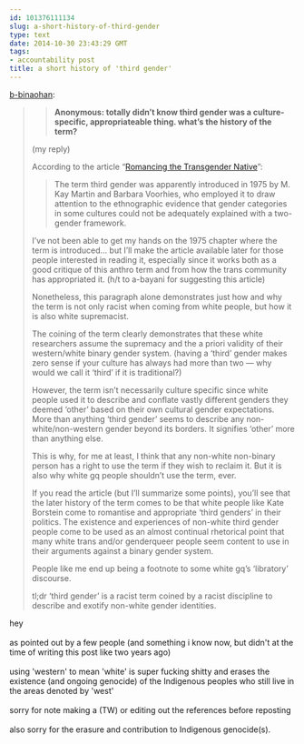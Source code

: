 ```yaml
---
id: 101376111134
slug: a-short-history-of-third-gender
type: text
date: 2014-10-30 23:43:29 GMT
tags:
- accountability post
title: a short history of 'third gender'
---
```

<p><a href="http://xd.binaohan.org/post/101363944233/a-short-history-of-third-gender" class="tumblr_blog">b-binaohan</a>:</p>

<blockquote><blockquote>
<p><strong>Anonymous: totally didn&#8217;t know third gender was a culture-specific, appropriateable thing. what&#8217;s the history of the term?</strong></p>
</blockquote>
<p>(my reply)</p>
<p>According to the article &#8220;<a href="http://muse.jhu.edu/login?auth=0&amp;type=summary&amp;url=/journals/journal_of_lesbian_and_gay_studies/v008/8.4towle.html">Romancing the Transgender Native</a>&#8221;: </p>
<blockquote><div>The term third gender was apparently introduced in 1975 by M. Kay Martin and Barbara Voorhies, who employed it to draw attention to the ethnographic evidence that gender categories in some cultures could not be adequately explained with a two-gender framework.</div></blockquote>
<p>I&#8217;ve not been able to get my hands on the 1975 chapter where the term is introduced&#8230; but I&#8217;ll make the article available later for those people interested in reading it, especially since it works both as a good critique of this anthro term and from how the trans community has appropriated it. (h/t to a-bayani for suggesting this article)</p>
<p>Nonetheless, this paragraph alone demonstrates just how and why the term is not only racist when coming from white people, but how it is also white supremacist. </p>
<p>The coining of the term clearly demonstrates that these white researchers assume the supremacy and the a priori validity of their western/white binary gender system. (having a &#8216;third&#8217; gender makes zero sense if your culture has always had more than two &#8212; why would we call it &#8216;third&#8217; if it is traditional?)</p>
<p>However, the term isn&#8217;t necessarily culture specific since white people used it to describe and conflate vastly different genders they deemed &#8216;other&#8217; based on their own cultural gender expectations. More than anything &#8216;third gender&#8217; seems to describe any non-white/non-western gender beyond its borders. It signifies &#8216;other&#8217; more than anything else. </p>
<p>This is why, for me at least, I think that any non-white non-binary person has a right to use the term if they wish to reclaim it. But it is also why white gq people shouldn&#8217;t use the term, ever. </p>
<p>If you read the article (but I&#8217;ll summarize some points), you&#8217;ll see that the later history of the term comes to be that white people like Kate Borstein come to romantise and appropriate &#8216;third genders&#8217; in their politics. The existence and experiences of non-white third gender people come to be used as an almost continual rhetorical point that many white trans and/or genderqueer people seem content to use in their arguments against a binary gender system. </p>
<p>People like me end up being a footnote to some white gq&#8217;s &#8216;libratory&#8217; discourse. </p>
<p>tl;dr &#8216;third gender&#8217; is a racist term coined by a racist discipline to describe and exotify non-white gender identities. </p></blockquote>

<p>hey<br/><br/>as pointed out by a few people (and something i know now, but didn't at the time of writing this post like two years ago)<br/><br/>using 'western' to mean 'white' is super fucking shitty and erases the existence (and ongoing genocide) of the Indigenous peoples who still live in the areas denoted by 'west' <br/><br/>sorry for note making a (TW) or editing out the references before reposting<br/><br/>also sorry for the erasure and contribution to Indigenous genocide(s).</p>